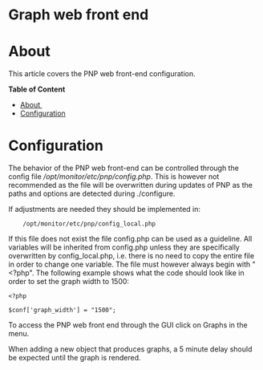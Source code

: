 # Graph web front end

# About 

This article covers the PNP web front-end configuration.

**Table of Content**

-   [About ](#Graphwebfrontend-About)
-   [Configuration](#Graphwebfrontend-Configuration)

# Configuration

The behavior of the PNP web front-end can be controlled through the config file */opt/monitor/etc/pnp/config.php*. This is however not recommended as the file will be overwritten during updates of PNP as the paths and options are detected during ./configure.

If adjustments are needed they should be implemented in:

        /opt/monitor/etc/pnp/config_local.php

If this file does not exist the file config.php can be used as a guideline. All variables will be inherited from config.php unless they are specifically overwritten by config\_local.php, i.e. there is no need to copy the entire file in order to change one variable. The file must however always begin with "\<?php". The following example shows what the code should look like in order to set the graph width to 1500:

``` {.php data-syntaxhighlighter-params="brush: php; gutter: true; theme: Confluence" data-theme="Confluence" style="brush: php; gutter: true; theme: Confluence"}
<?php

$conf['graph_width'] = "1500";
```

 To access the PNP web front end through the GUI click on Graphs in the menu.

When adding a new object that produces graphs, a 5 minute delay should be expected until the graph is rendered.


